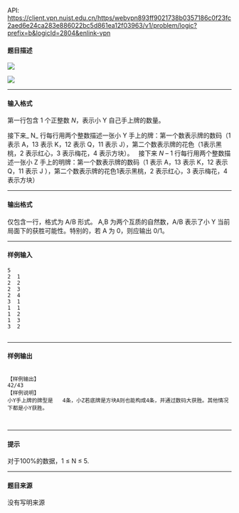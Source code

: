 API: https://client.vpn.nuist.edu.cn/https/webvpn893ff9021738b0357186c0f23fc2aed6e24ca283e886022bc5d861ea12f03963/v1/problem/logic?prefix=b&logicId=2804&enlink-vpn

#### 题目描述

![](../file/2804_0.jpg)

![](../file/2804_1.jpg)

---

#### 输入格式

第一行包含 1  个正整数 _N_，表示小 Y  自己手上牌的数量。

接下来_ N_  行每行用两个整数描述一张小 Y  手上的牌：第一个数表示牌的数码（1  表示 A，13  表示 K，12  表示 Q，11  表示 J），第二个数表示牌的花色（1表示黑桃，2  表示红心，3  表示梅花，4  表示方块）。   接下来  _N_ – 1  行每行用两个整数描述一张小 Z  手上的明牌：第一个数表示牌的数码（1  表示 A，13  表示 K，12  表示 Q，11  表示 J ），第二个数表示牌的花色1表示黑桃，2 表示红心，3  表示梅花，4表示方块） 

---

#### 输出格式

仅包含一行，格式为 A/B 形式。 A,B  为两个互质的自然数，A/B  表示了小 Y  当前局面下的获胜可能性。特别的，若 A  为 0，则应输出  0/1。

---

#### 样例输入
```
5 
2  1
2  2
2  3
2  4
3  1
1  1
1  2
1  3
3  2
 
```

---

#### 样例输出
```
 
【样例输出】 
42/43 
【样例说明】 
小Y手上牌的牌型是	4条，小Z若底牌是方块A则也能构成4条，并通过数码大获胜。其他情况下都是小Y获胜。 
 
 

```

---

#### 提示

对于100%的数据，1 ≤ N ≤ 5.  

---

#### 题目来源

没有写明来源